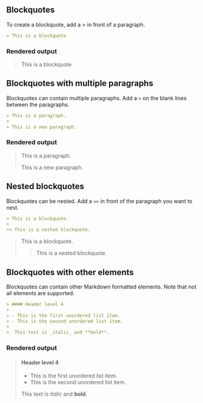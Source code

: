 ## Blockquotes

To create a blockquote, add a > in front of a paragraph.

```md
> This is a blockquote
```

### Rendered output

> This is a blockquote

## Blockquotes with multiple paragraphs

Blockquotes can contain multiple paragraphs. Add a `>` on the blank lines between the paragraphs.

```md
> This is a paragraph.
>
> This is a new paragraph.
```

### Rendered output

> This is a paragraph.
>
> This is a new paragraph.

## Nested blockquotes

Blockquotes can be nested. Add a `>>` in front of the paragraph you want to nest.

```md
> This is a blockquote.
>
>> This is a nested blockquote.
```

> This is a blockquote.
>
>> This is a nested blockquote.

## Blockquotes with other elements

Blockquotes can contain other Markdown formatted elements. Note that not all elements are supported.

```md
> #### Header level 4
>
> - This is the first unordered list item.
> - This is the second unordered list item.
>
>  This text is _italic_ and **bold**.
```

### Rendered output

> #### Header level 4
>
> - This is the first unordered list item.
> - This is the second unordered list item.
>
>  This text is _italic_ and **bold**.
